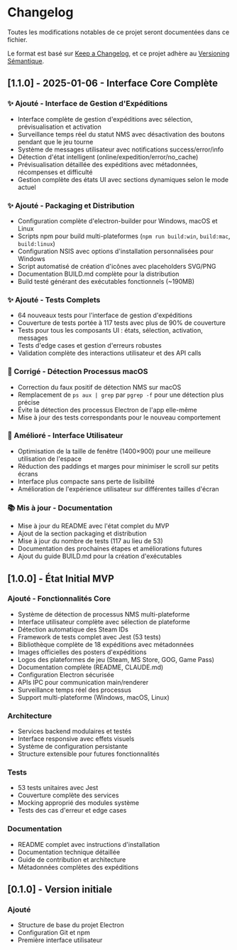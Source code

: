 # Changelog

Toutes les modifications notables de ce projet seront documentées dans ce fichier.

Le format est basé sur [Keep a Changelog](https://keepachangelog.com/en/1.0.0/),
et ce projet adhère au [Versioning Sémantique](https://semver.org/spec/v2.0.0.html).

## [1.1.0] - 2025-01-06 - Interface Core Complète

### ✨ Ajouté - Interface de Gestion d'Expéditions
- Interface complète de gestion d'expéditions avec sélection, prévisualisation et activation
- Surveillance temps réel du statut NMS avec désactivation des boutons pendant que le jeu tourne
- Système de messages utilisateur avec notifications success/error/info
- Détection d'état intelligent (online/expedition/error/no_cache) 
- Prévisualisation détaillée des expéditions avec métadonnées, récompenses et difficulté
- Gestion complète des états UI avec sections dynamiques selon le mode actuel

### ✨ Ajouté - Packaging et Distribution
- Configuration complète d'electron-builder pour Windows, macOS et Linux
- Scripts npm pour build multi-plateformes (`npm run build:win`, `build:mac`, `build:linux`)
- Configuration NSIS avec options d'installation personnalisées pour Windows
- Script automatisé de création d'icônes avec placeholders SVG/PNG
- Documentation BUILD.md complète pour la distribution
- Build testé générant des exécutables fonctionnels (~190MB)

### ✨ Ajouté - Tests Complets
- 64 nouveaux tests pour l'interface de gestion d'expéditions
- Couverture de tests portée à 117 tests avec plus de 90% de couverture
- Tests pour tous les composants UI : états, sélection, activation, messages
- Tests d'edge cases et gestion d'erreurs robustes
- Validation complète des interactions utilisateur et des API calls

### 🐛 Corrigé - Détection Processus macOS  
- Correction du faux positif de détection NMS sur macOS
- Remplacement de `ps aux | grep` par `pgrep -f` pour une détection plus précise
- Évite la détection des processus Electron de l'app elle-même
- Mise à jour des tests correspondants pour le nouveau comportement

### 🎨 Amélioré - Interface Utilisateur
- Optimisation de la taille de fenêtre (1400×900) pour une meilleure utilisation de l'espace
- Réduction des paddings et marges pour minimiser le scroll sur petits écrans
- Interface plus compacte sans perte de lisibilité
- Amélioration de l'expérience utilisateur sur différentes tailles d'écran

### 📚 Mis à jour - Documentation
- Mise à jour du README avec l'état complet du MVP
- Ajout de la section packaging et distribution
- Mise à jour du nombre de tests (117 au lieu de 53)
- Documentation des prochaines étapes et améliorations futures
- Ajout du guide BUILD.md pour la création d'exécutables

## [1.0.0] - État Initial MVP

### Ajouté - Fonctionnalités Core
- Système de détection de processus NMS multi-plateforme
- Interface utilisateur complète avec sélection de plateforme
- Détection automatique des Steam IDs
- Framework de tests complet avec Jest (53 tests)
- Bibliothèque complète de 18 expéditions avec métadonnées
- Images officielles des posters d'expéditions
- Logos des plateformes de jeu (Steam, MS Store, GOG, Game Pass)
- Documentation complète (README, CLAUDE.md)
- Configuration Electron sécurisée
- APIs IPC pour communication main/renderer
- Surveillance temps réel des processus
- Support multi-plateforme (Windows, macOS, Linux)

### Architecture
- Services backend modulaires et testés
- Interface responsive avec effets visuels
- Système de configuration persistante
- Structure extensible pour futures fonctionnalités

### Tests
- 53 tests unitaires avec Jest
- Couverture complète des services
- Mocking approprié des modules système
- Tests des cas d'erreur et edge cases

### Documentation  
- README complet avec instructions d'installation
- Documentation technique détaillée
- Guide de contribution et architecture
- Métadonnées complètes des expéditions

## [0.1.0] - Version initiale

### Ajouté
- Structure de base du projet Electron
- Configuration Git et npm
- Première interface utilisateur